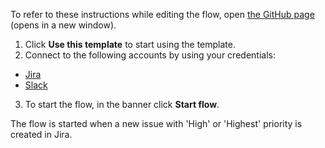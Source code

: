 To refer to these instructions while editing the flow, open [the GitHub page](https://github.com/ot4i/app-connect-templates/blob/main/resources/markdown/Send%20a%20Slack%20message%20when%20a%20high%20or%20highest%20priority%20issue%20is%20created%20in%20Jira_instructions.md) (opens in a new window).

1.	Click **Use this template** to start using the template.
2.	Connect to the following accounts by using your credentials:
   - [Jira](https://ibm.biz/ach2jira)
   - [Slack](https://ibm.biz/acslack)
3.	To start the flow, in the banner click **Start flow**.

The flow is started when a new issue with 'High' or 'Highest' priority is created in Jira.
